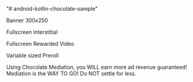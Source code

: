 "# android-kotlin-chocolate-sample" 

Banner 300x250

Fullscreen Interstitial

Fullscreen Rewarded Video

Variable sized Preroll

Using Chocolate Mediation, you WILL earn more ad revenue guaranteed! Mediation is the WAY TO GO!  Do NOT settle for less.
